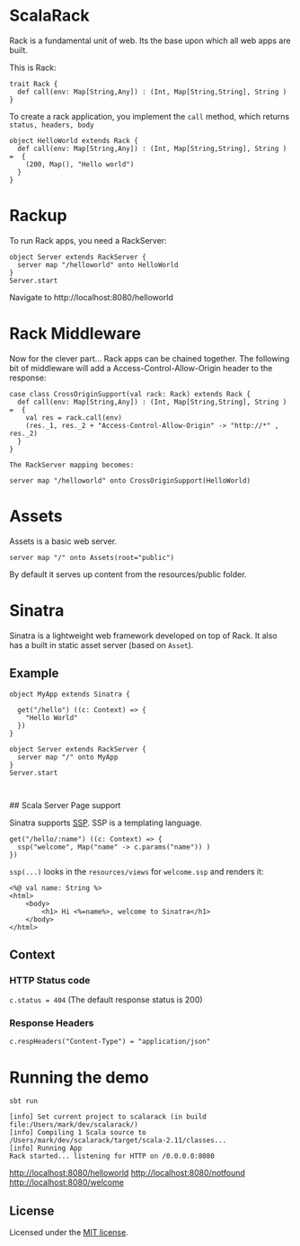 # ScalaRack

Rack is a fundamental unit of web.  Its the base upon which all web apps are built.

This is Rack:

```
trait Rack {
  def call(env: Map[String,Any]) : (Int, Map[String,String], String )
}
```

To create a rack application, you implement the `call` method, which returns `status, headers, body`
```
object HelloWorld extends Rack {
  def call(env: Map[String,Any]) : (Int, Map[String,String], String ) =  {
    (200, Map(), "Hello world")
  }
}
```

# Rackup

To run Rack apps, you need a RackServer:

```
object Server extends RackServer {
  server map "/helloworld" onto HelloWorld
}
Server.start
```

Navigate to http://localhost:8080/helloworld

# Rack Middleware

Now for the clever part... Rack apps can be chained together.  The following
bit of middleware will add a Access-Control-Allow-Origin header to the response:

```
case class CrossOriginSupport(val rack: Rack) extends Rack {
  def call(env: Map[String,Any]) : (Int, Map[String,String], String ) =  {
    val res = rack.call(env)
    (res._1, res._2 + "Access-Control-Allow-Origin" -> "http://*" , res._2)
  }
}

The RackServer mapping becomes:

server map "/helloworld" onto CrossOriginSupport(HelloWorld)

```

# Assets

Assets is a basic web server.
```
server map "/" onto Assets(root="public")
```
By default it serves up content from the resources/public folder.

# Sinatra

Sinatra is a lightweight web framework developed on top of Rack.  It also has a built in
static asset server (based on `Asset`).

## Example

```
object MyApp extends Sinatra {

  get("/hello") ((c: Context) => {
    "Hello World"
  })
}

object Server extends RackServer {
  server map "/" onto MyApp
}
Server.start



```

## Scala Server Page support

Sinatra supports [SSP](https://scalate.github.io/scalate/documentation/ssp-reference.html).  SSP is
a templating language.

```
get("/hello/:name") ((c: Context) => {
  ssp("welcome", Map("name" -> c.params("name")) )
})
```

`ssp(...)` looks in the `resources/views` for `welcome.ssp` and renders it:

```
<%@ val name: String %>
<html>
    <body>
        <h1> Hi <%=name%>, welcome to Sinatra</h1>
    </body>
</html>
```


## Context

### HTTP Status code
`c.status = 404`  (The default response status is 200)

### Response Headers
`c.respHeaders("Content-Type") = "application/json"`



# Running the demo

```
sbt run

[info] Set current project to scalarack (in build file:/Users/mark/dev/scalarack/)
[info] Compiling 1 Scala source to /Users/mark/dev/scalarack/target/scala-2.11/classes...
[info] Running App
Rack started... listening for HTTP on /0.0.0.0:8080
```

[http://localhost:8080/helloworld](http://localhost:8080/helloworld)
[http://localhost:8080/notfound](http://localhost:8080/notfound)
[http://localhost:8080/welcome](http://localhost:8080/welcome)


## License

Licensed under the [MIT license](https://raw.githubusercontent.com/coder36/scalarack/master/LICENSE).
